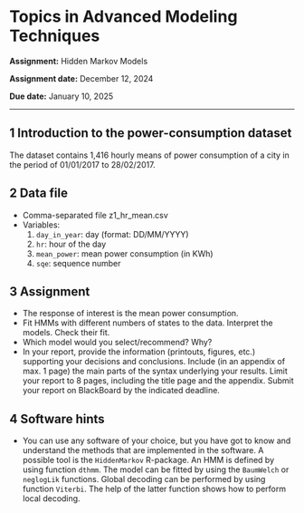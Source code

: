 # Topics in Advanced Modeling Techniques

**Assignment:** Hidden Markov Models

**Assignment date:** December 12, 2024

**Due date:** January 10, 2025

---

## 1 Introduction to the power-consumption dataset

The dataset contains 1,416 hourly means of power consumption of a city in the period of 01/01/2017 to 28/02/2017.

## 2 Data file

*   Comma-separated file z1_hr_mean.csv
*   Variables:
    1.  `day_in_year`: day (format: DD/MM/YYYY)
    2.  `hr`: hour of the day
    3.  `mean_power`: mean power consumption (in KWh)
    4.  `sqe`: sequence number

## 3 Assignment

*   The response of interest is the mean power consumption.
*   Fit HMMs with different numbers of states to the data. Interpret the models. Check their fit.
*   Which model would you select/recommend? Why?
*   In your report, provide the information (printouts, figures, etc.) supporting your decisions and conclusions. Include (in an appendix of max. 1 page) the main parts of the syntax underlying your results. Limit your report to 8 pages, including the title page and the appendix. Submit your report on BlackBoard by the indicated deadline.

## 4 Software hints

*   You can use any software of your choice, but you have got to know and understand the methods that are implemented in the software. A possible tool is the `HiddenMarkov` R-package. An HMM is defined by using function `dthmm`. The model can be fitted by using the `BaumWelch` or `neglogLik` functions. Global decoding can be performed by using function `Viterbi`. The help of the latter function shows how to perform local decoding.
